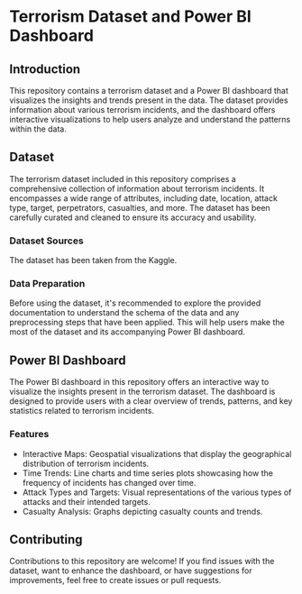 # Terrorism Dataset and Power BI Dashboard

## Introduction

This repository contains a terrorism dataset and a Power BI dashboard that visualizes the insights and trends present in the data. The dataset provides information about various terrorism incidents, and the dashboard offers interactive visualizations to help users analyze and understand the patterns within the data.

## Dataset

The terrorism dataset included in this repository comprises a comprehensive collection of information about terrorism incidents. It encompasses a wide range of attributes, including date, location, attack type, target, perpetrators, casualties, and more. The dataset has been carefully curated and cleaned to ensure its accuracy and usability.

### Dataset Sources

The dataset has been taken from the Kaggle.
### Data Preparation

Before using the dataset, it's recommended to explore the provided documentation to understand the schema of the data and any preprocessing steps that have been applied. This will help users make the most of the dataset and its accompanying Power BI dashboard.

## Power BI Dashboard

The Power BI dashboard in this repository offers an interactive way to visualize the insights present in the terrorism dataset. The dashboard is designed to provide users with a clear overview of trends, patterns, and key statistics related to terrorism incidents.

### Features

- Interactive Maps: Geospatial visualizations that display the geographical distribution of terrorism incidents.
- Time Trends: Line charts and time series plots showcasing how the frequency of incidents has changed over time.
- Attack Types and Targets: Visual representations of the various types of attacks and their intended targets.
- Casualty Analysis: Graphs depicting casualty counts and trends.


## Contributing

Contributions to this repository are welcome! If you find issues with the dataset, want to enhance the dashboard, or have suggestions for improvements, feel free to create issues or pull requests.


